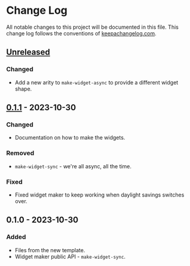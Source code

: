 # Change Log
All notable changes to this project will be documented in this file. This change log follows the conventions of [keepachangelog.com](http://keepachangelog.com/).

## [Unreleased]
### Changed
- Add a new arity to `make-widget-async` to provide a different widget shape.

## [0.1.1] - 2023-10-30
### Changed
- Documentation on how to make the widgets.

### Removed
- `make-widget-sync` - we're all async, all the time.

### Fixed
- Fixed widget maker to keep working when daylight savings switches over.

## 0.1.0 - 2023-10-30
### Added
- Files from the new template.
- Widget maker public API - `make-widget-sync`.

[Unreleased]: https://sourcehost.site/your-name/task1/compare/0.1.1...HEAD
[0.1.1]: https://sourcehost.site/your-name/task1/compare/0.1.0...0.1.1
